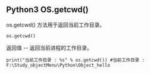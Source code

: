 ## Python3 OS.getcwd()

os.getcwd() 方法用于返回当前工作目录。

```
os.getcwd()
``` 

返回值 -- 返回当前进程的工作目录。

```
print("当前工作目录 : %s" % os.getcwd()) #当前工作目录 : F:\Study_objectMenu\Python\Object_hello
```